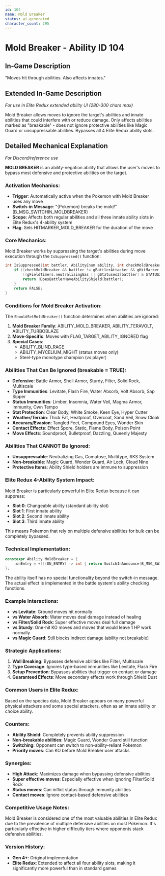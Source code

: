 ```yaml
---
id: 104
name: Mold Breaker
status: ai-generated
character_count: 295
---
```


# Mold Breaker - Ability ID 104

## In-Game Description
"Moves hit through abilities. Also affects innates."

## Extended In-Game Description
*For use in Elite Redux extended ability UI (280-300 chars max)*

Mold Breaker allows moves to ignore the target's abilities and innate abilities that could interfere with or reduce damage. Only affects abilities marked as "breakable" - does not ignore protective abilities like Magic Guard or unsuppressable abilities. Bypasses all 4 Elite Redux ability slots.

## Detailed Mechanical Explanation
*For Discord/reference use*

**MOLD BREAKER** is an ability-negation ability that allows the user's moves to bypass most defensive and protective abilities on the target.

### Activation Mechanics:
- **Trigger**: Automatically active when the Pokemon with Mold Breaker uses any move
- **Switch-in Message**: "{Pokemon} breaks the mold!" (B_MSG_SWITCHIN_MOLDBREAKER)
- **Scope**: Affects both regular abilities and all three innate ability slots in Elite Redux's 4-ability system
- **Flag**: Sets HITMARKER_MOLD_BREAKER for the duration of the move

### Core Mechanics:
Mold Breaker works by suppressing the target's abilities during move execution through the `IsSuppressed()` function:

```c
int IsSuppressed(int battler, AbilityEnum ability, int checkMoldBreaker) {
    if ((checkMoldBreaker && battler != gBattlerAttacker && gHitMarker & HITMARKER_MOLD_BREAKER && gAbilities[ability].breakable) ||
        ((gFieldTimers.neutralizingGas || gStatuses3[battler] & STATUS3_GASTRO_ACID) && !IsUnsuppressableAbility(ability))) {
        return !DoesBattlerHaveAbilityShield(battler);
    }
    return FALSE;
}
```

### Conditions for Mold Breaker Activation:
The `ShouldSetMoldBreaker()` function determines when abilities are ignored:

1. **Mold Breaker Family**: ABILITY_MOLD_BREAKER, ABILITY_TERAVOLT, ABILITY_TURBOBLAZE
2. **Move-Specific**: Moves with FLAG_TARGET_ABILITY_IGNORED flag
3. **Special Cases**: 
   - ABILITY_BLIND_RAGE
   - ABILITY_MYCELIUM_MIGHT (status moves only)
   - Steel-type monotype champion (vs player)

### Abilities That Can Be Ignored (breakable = TRUE):
- **Defensive**: Battle Armor, Shell Armor, Sturdy, Filter, Solid Rock, Multiscale
- **Type Immunities**: Levitate, Flash Fire, Water Absorb, Volt Absorb, Sap Sipper
- **Status Immunities**: Limber, Insomnia, Water Veil, Magma Armor, Immunity, Own Tempo
- **Stat Protection**: Clear Body, White Smoke, Keen Eye, Hyper Cutter
- **Weather/Terrain**: Thick Fat, Heatproof, Overcoat, Sand Veil, Snow Cloak
- **Accuracy/Evasion**: Tangled Feet, Compound Eyes, Wonder Skin
- **Contact Effects**: Effect Spore, Static, Flame Body, Poison Point
- **Move Effects**: Soundproof, Bulletproof, Dazzling, Queenly Majesty

### Abilities That CANNOT Be Ignored:
- **Unsuppressable**: Neutralizing Gas, Comatose, Multitype, RKS System
- **Non-breakable**: Magic Guard, Wonder Guard, Air Lock, Cloud Nine
- **Protective Items**: Ability Shield holders are immune to suppression

### Elite Redux 4-Ability System Impact:
Mold Breaker is particularly powerful in Elite Redux because it can suppress:
- **Slot 0**: Changeable ability (standard ability slot)  
- **Slot 1**: First innate ability
- **Slot 2**: Second innate ability
- **Slot 3**: Third innate ability

This means Pokemon that rely on multiple defensive abilities for bulk can be completely bypassed.

### Technical Implementation:
```c
constexpr Ability MoldBreaker = {
    .onEntry = +[](ON_ENTRY) -> int { return SwitchInAnnounce(B_MSG_SWITCHIN_MOLDBREAKER); },
};
```

The ability itself has no special functionality beyond the switch-in message. The actual effect is implemented in the battle system's ability checking functions.

### Example Interactions:
- **vs Levitate**: Ground moves hit normally
- **vs Water Absorb**: Water moves deal damage instead of healing
- **vs Filter/Solid Rock**: Super effective moves deal full damage
- **vs Sturdy**: One-hit KO moves and moves that would leave 1 HP work normally
- **vs Magic Guard**: Still blocks indirect damage (ability not breakable)

### Strategic Applications:
1. **Wall Breaking**: Bypasses defensive abilities like Filter, Multiscale
2. **Type Coverage**: Ignores type-based immunities like Levitate, Flash Fire
3. **Setup Prevention**: Bypasses abilities that trigger on contact or damage
4. **Guaranteed Effects**: Move secondary effects work through Shield Dust

### Common Users in Elite Redux:
Based on the species data, Mold Breaker appears on many powerful physical attackers and some special attackers, often as an innate ability or choice ability.

### Counters:
- **Ability Shield**: Completely prevents ability suppression
- **Non-breakable abilities**: Magic Guard, Wonder Guard still function
- **Switching**: Opponent can switch to non-ability-reliant Pokemon
- **Priority moves**: Can KO before Mold Breaker user attacks

### Synergies:
- **High Attack**: Maximizes damage when bypassing defensive abilities
- **Super effective moves**: Especially effective when ignoring Filter/Solid Rock
- **Status moves**: Can inflict status through immunity abilities
- **Contact moves**: Ignore contact-based defensive abilities

### Competitive Usage Notes:
Mold Breaker is considered one of the most valuable abilities in Elite Redux due to the prevalence of multiple defensive abilities on most Pokemon. It's particularly effective in higher difficulty tiers where opponents stack defensive abilities.

### Version History:
- **Gen 4+**: Original implementation
- **Elite Redux**: Extended to affect all four ability slots, making it significantly more powerful than in standard games